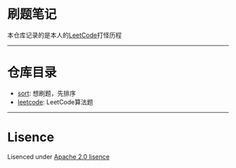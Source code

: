 # 刷题笔记

本仓库记录的是本人的[LeetCode](https://leetcode.com/)打怪历程<br/>

- - - 

# 仓库目录
- [sort](https://github.com/Jianfu-She/LeetCode/tree/master/sort): 想刷题，先排序<br/>
- [leetcode](https://github.com/Jianfu-She/LeetCode/tree/master/leetcode): LeetCode算法题<br/>

- - - 

# Lisence
Lisenced under [Apache 2.0 lisence](https://github.com/Jianfu-She/LeetCode/blob/master/LICENSE)<br/>

